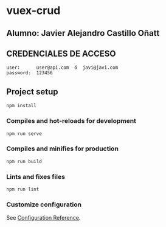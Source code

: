 # vuex-crud

## Alumno: Javier Alejandro Castillo Oñatt

## CREDENCIALES DE ACCESO
```
user:      user@api.com  ó  javi@javi.com
password:  123456
```

## Project setup
```
npm install
```

### Compiles and hot-reloads for development
```
npm run serve
```

### Compiles and minifies for production
```
npm run build
```

### Lints and fixes files
```
npm run lint
```

### Customize configuration
See [Configuration Reference](https://cli.vuejs.org/config/).
